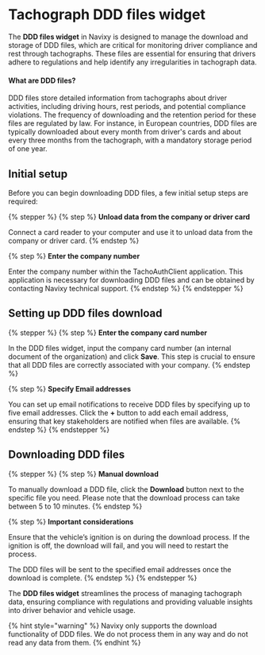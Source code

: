 # Tachograph DDD files widget

The **DDD files widget** in Navixy is designed to manage the download and storage of DDD files, which are critical for monitoring driver compliance and rest through tachographs. These files are essential for ensuring that drivers adhere to regulations and help identify any irregularities in tachograph data.

#### What are DDD files?

DDD files store detailed information from tachographs about driver activities, including driving hours, rest periods, and potential compliance violations. The frequency of downloading and the retention period for these files are regulated by law. For instance, in European countries, DDD files are typically downloaded about every month from driver's cards and about every three months from the tachograph, with a mandatory storage period of one year.

## Initial setup

Before you can begin downloading DDD files, a few initial setup steps are required:

{% stepper %}
{% step %}
**Unload data from the company or driver card**

Connect a card reader to your computer and use it to unload data from the company or driver card.
{% endstep %}

{% step %}
**Enter the company number**

Enter the company number within the TachoAuthClient application. This application is necessary for downloading DDD files and can be obtained by contacting Navixy technical support.
{% endstep %}
{% endstepper %}

## Setting up DDD files download

{% stepper %}
{% step %}
**Enter the company card number**

In the DDD files widget, input the company card number (an internal document of the organization) and click **Save**. This step is crucial to ensure that all DDD files are correctly associated with your company.
{% endstep %}

{% step %}
**Specify Email addresses**

You can set up email notifications to receive DDD files by specifying up to five email addresses. Click the **+** button to add each email address, ensuring that key stakeholders are notified when files are available.
{% endstep %}
{% endstepper %}

## Downloading DDD files

{% stepper %}
{% step %}
**Manual download**

To manually download a DDD file, click the **Download** button next to the specific file you need. Please note that the download process can take between 5 to 10 minutes.
{% endstep %}

{% step %}
**Important considerations**

Ensure that the vehicle’s ignition is on during the download process. If the ignition is off, the download will fail, and you will need to restart the process.

The DDD files will be sent to the specified email addresses once the download is complete.
{% endstep %}
{% endstepper %}

The **DDD files widget** streamlines the process of managing tachograph data, ensuring compliance with regulations and providing valuable insights into driver behavior and vehicle usage.

{% hint style="warning" %}
Navixy only supports the download functionality of DDD files. We do not process them in any way and do not read any data from them.
{% endhint %}
